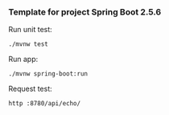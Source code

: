 ### Template for project Spring Boot 2.5.6

Run unit test:

````shell
./mvnw test
````

Run app:
````shell
./mvnw spring-boot:run
````

Request test:

````shell
http :8780/api/echo/
````
